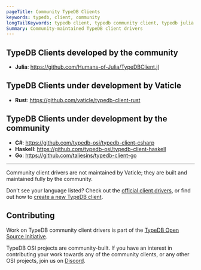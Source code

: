 ```yaml
---
pageTitle: Community TypeDB Clients
keywords: typedb, client, community
longTailKeywords: typedb client, typedb community client, typedb julia client, typedb haskell client
Summary: Community-maintained TypeDB client drivers
---
```


## TypeDB Clients developed by the community

- **Julia**: https://github.com/Humans-of-Julia/TypeDBClient.jl

## TypeDB Clients under development by Vaticle

- **Rust**: https://github.com/vaticle/typedb-client-rust

## TypeDB Clients under development by the community

- **C#**: https://github.com/typedb-osi/typedb-client-csharp
- **Haskell**: https://github.com/typedb-osi/typedb-client-haskell
- **Go**: https://github.com/taliesins/typedb-client-go

---

Community client drivers are not maintained by Vaticle; they are built and maintained fully by the community.

Don't see your language listed? Check out the [official client drivers](../03-client-api/00-overview.md), or find
out how to [create a new TypeDB client](07-new-client.md).

## Contributing

Work on TypeDB community client drivers is part of the [TypeDB Open Source Initiative](https://typedb.org).

TypeDB OSI projects are community-built. If you have an interest in contributing your work
towards any of the community clients, or any other OSI projects, join us on [Discord](https://vaticle.com/discord).
